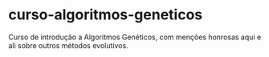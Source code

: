 # curso-algoritmos-geneticos
Curso de introdução a Algoritmos Genéticos, com menções honrosas aqui e ali sobre outros métodos evolutivos.
